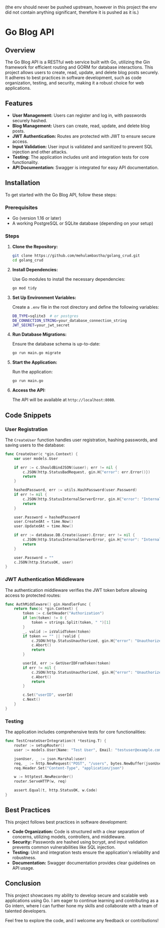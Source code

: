 (the env should never be pushed upstream, however in this project the env did not contain anything significant, therefore it is pushed as it is.)
# Go Blog API

## Overview

The Go Blog API is a RESTful web service built with Go, utilizing the Gin framework for efficient routing and GORM for database interactions. This project allows users to create, read, update, and delete blog posts securely. It adheres to best practices in software development, such as code organization, testing, and security, making it a robust choice for web applications.

## Features

- **User Management:** Users can register and log in, with passwords securely hashed.
- **Blog Management:** Users can create, read, update, and delete blog posts.
- **JWT Authentication:** Routes are protected with JWT to ensure secure access.
- **Input Validation:** User input is validated and sanitized to prevent SQL injection and other attacks.
- **Testing:** The application includes unit and integration tests for core functionality.
- **API Documentation:** Swagger is integrated for easy API documentation.

## Installation

To get started with the Go Blog API, follow these steps:

### Prerequisites

- Go (version 1.16 or later)
- A working PostgreSQL or SQLite database (depending on your setup)

### Steps

1. **Clone the Repository:**

   ```bash
   git clone https://github.com/mehulambastha/golang_crud.git
   cd golang_crud
   ```

2. **Install Dependencies:**

   Use Go modules to install the necessary dependencies:

   ```bash
   go mod tidy
   ```

3. **Set Up Environment Variables:**

   Create a `.env` file in the root directory and define the following variables:

   ```bash
   DB_TYPE=sqlite3  # or postgres
   DB_CONNECTION_STRING=your_database_connection_string
   JWT_SECRET=your_jwt_secret
   ```

4. **Run Database Migrations:**

   Ensure the database schema is up-to-date:

   ```bash
   go run main.go migrate
   ```

5. **Start the Application:**

   Run the application:

   ```bash
   go run main.go
   ```

6. **Access the API:**

   The API will be available at `http://localhost:8080`.

## Code Snippets

### User Registration

The `CreateUser` function handles user registration, hashing passwords, and saving users to the database:

```go
func CreateUser(c *gin.Context) {
    var user models.User

    if err := c.ShouldBindJSON(&user); err != nil {
        c.JSON(http.StatusBadRequest, gin.H{"error": err.Error()})
        return
    }

    hashedPassword, err := utils.HashPassword(user.Password)
    if err != nil {
        c.JSON(http.StatusInternalServerError, gin.H{"error": "Internal server error"})
        return
    }

    user.Password = hashedPassword
    user.CreatedAt = time.Now()
    user.UpdatedAt = time.Now()

    if err := database.DB.Create(&user).Error; err != nil {
        c.JSON(http.StatusInternalServerError, gin.H{"error": "Internal server error"})
        return
    }

    user.Password = ""
    c.JSON(http.StatusOK, user)
}
```

### JWT Authentication Middleware

The authentication middleware verifies the JWT token before allowing access to protected routes:

```go
func AuthMiddleware() gin.HandlerFunc {
    return func(c *gin.Context) {
        token := c.GetHeader("Authorization")
        if len(token) != 0 {
            token = strings.Split(token, " ")[1]
        }
        _, valid := isValidToken(token)
        if token == "" || !valid {
            c.JSON(http.StatusUnauthorized, gin.H{"error": "Unauthorized. Invalid login token."})
            c.Abort()
            return
        }

        userId, err := GetUserIDFromToken(token)
        if err != nil {
            c.JSON(http.StatusUnauthorized, gin.H{"error": "Unauthorized. Invalid login token."})
            c.Abort()
            return
        }

        c.Set("userID", userId)
        c.Next()
    }
}
```

### Testing

The application includes comprehensive tests for core functionalities:

```go
func TestCreateUserIntegration(t *testing.T) {
    router := setupRouter()
    user := models.User{Name: "Test User", Email: "testuser@example.com", Password: "securepassword"}

    jsonUser, _ := json.Marshal(user)
    req, _ := http.NewRequest("POST", "/users", bytes.NewBuffer(jsonUser))
    req.Header.Set("Content-Type", "application/json")

    w := httptest.NewRecorder()
    router.ServeHTTP(w, req)

    assert.Equal(t, http.StatusOK, w.Code)
}
```

## Best Practices

This project follows best practices in software development:

- **Code Organization:** Code is structured with a clear separation of concerns, utilizing models, controllers, and middleware.
- **Security:** Passwords are hashed using bcrypt, and input validation prevents common vulnerabilities like SQL injection.
- **Testing:** Unit and integration tests ensure the application's reliability and robustness.
- **Documentation:** Swagger documentation provides clear guidelines on API usage.

## Conclusion

This project showcases my ability to develop secure and scalable web applications using Go. I am eager to continue learning and contributing as a Go intern, where I can further hone my skills and collaborate with a team of talented developers.

Feel free to explore the code, and I welcome any feedback or contributions!
